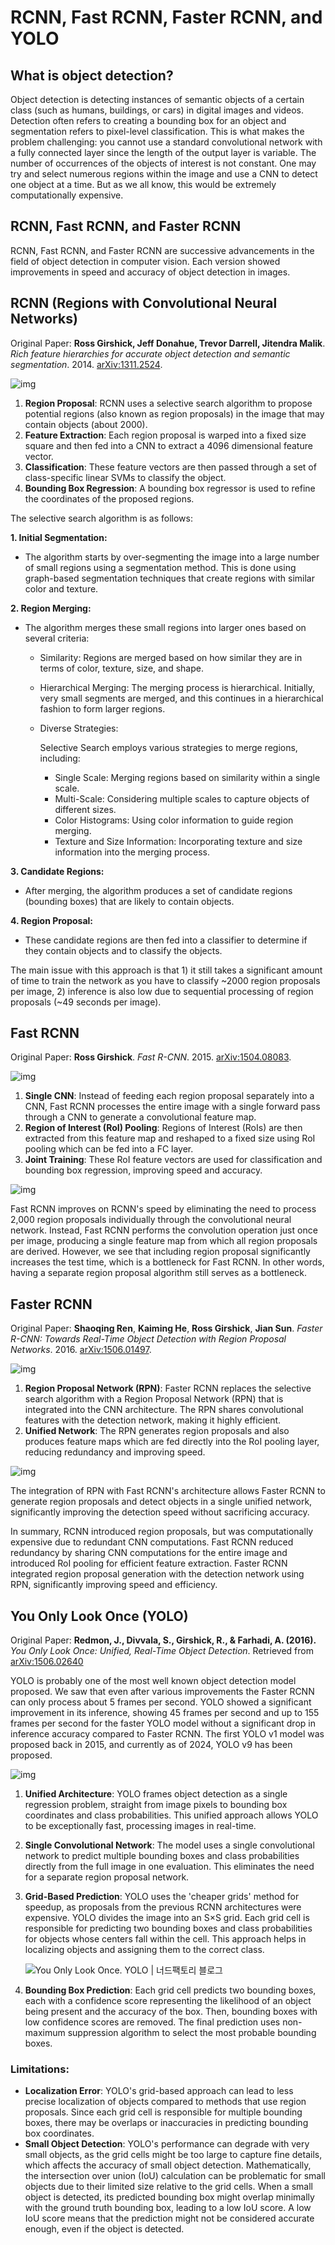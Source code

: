 # RCNN, Fast RCNN, Faster RCNN, and YOLO

## What is object detection? 

Object detection is detecting instances of semantic objects of a certain class (such as humans, buildings, or cars) in digital images and videos. Detection often refers to creating a bounding box for an object and segmentation refers to pixel-level classification. This is what makes the problem challenging: you cannot use a standard convolutional network with a fully connected layer since the length of the output layer is variable. The number of occurrences of the objects of interest is not constant. One may try and select numerous regions within the image and use a CNN to detect one object at a time. But as we all know, this would be extremely computationally expensive.

## RCNN, Fast RCNN, and Faster RCNN

RCNN, Fast RCNN, and Faster RCNN are successive advancements in the field of object detection in computer vision. Each version showed improvements in speed and accuracy of object detection in images.

## RCNN (Regions with Convolutional Neural Networks)

Original Paper: **Ross Girshick, Jeff Donahue, Trevor Darrell, Jitendra Malik**. *Rich feature hierarchies for accurate object detection and semantic segmentation*. 2014. [arXiv:1311.2524](https://arxiv.org/abs/1311.2524).

![img](https://miro.medium.com/v2/resize:fit:1050/1*REPHY47zAyzgbNKC6zlvBQ.png)

1. **Region Proposal**: RCNN uses a selective search algorithm to propose potential regions (also known as region proposals) in the image that may contain objects (about 2000).
2. **Feature Extraction**: Each region proposal is warped into a fixed size square and then fed into a CNN to extract a 4096 dimensional feature vector.
3. **Classification**: These feature vectors are then passed through a set of class-specific linear SVMs to classify the object.
4. **Bounding Box Regression**: A bounding box regressor is used to refine the coordinates of the proposed regions.

The selective search algorithm is as follows:

**1. Initial Segmentation:**

- The algorithm starts by over-segmenting the image into a large number of small regions using a segmentation method. This is done using graph-based segmentation techniques that create regions with similar color and texture.

**2. Region Merging:**

- The algorithm merges these small regions into larger ones based on several criteria:

  - Similarity: Regions are merged based on how similar they are in terms of color, texture, size, and shape.

  - Hierarchical Merging: The merging process is hierarchical. Initially, very small segments are merged, and this continues in a hierarchical fashion to form larger regions.

  - Diverse Strategies:

     Selective Search employs various strategies to merge regions, including:

    - Single Scale: Merging regions based on similarity within a single scale.
    - Multi-Scale: Considering multiple scales to capture objects of different sizes.
    - Color Histograms: Using color information to guide region merging.
    - Texture and Size Information: Incorporating texture and size information into the merging process.

**3. Candidate Regions:**

- After merging, the algorithm produces a set of candidate regions (bounding boxes) that are likely to contain objects.

**4. Region Proposal:**

- These candidate regions are then fed into a classifier to determine if they contain objects and to classify the objects.

The main issue with this approach is that 1) it still takes a significant amount of time to train the network as you have to classify ~2000 region proposals per image, 2) inference is also low due to sequential processing of region proposals (~49 seconds per image).

## Fast RCNN

Original Paper: **Ross Girshick**. *Fast R-CNN*. 2015. [arXiv:1504.08083](https://arxiv.org/abs/1504.08083).

![img](https://miro.medium.com/v2/resize:fit:1050/1*0pMP3aY8blSpva5tvWbnKA.png)

1. **Single CNN**: Instead of feeding each region proposal separately into a CNN, Fast RCNN processes the entire image with a single forward pass through a CNN to generate a convolutional feature map.
2. **Region of Interest (RoI) Pooling**: Regions of Interest (RoIs) are then extracted from this feature map and reshaped to a fixed size using RoI pooling which can be fed into a FC layer.
3. **Joint Training**: These RoI feature vectors are used for classification and bounding box regression, improving speed and accuracy.

![img](https://miro.medium.com/v2/resize:fit:1050/1*m2QO_wbUPA05mY2q4v7mjg.png)

Fast RCNN improves on RCNN's speed by eliminating the need to process 2,000 region proposals individually through the convolutional neural network. Instead, Fast RCNN performs the convolution operation just once per image, producing a single feature map from which all region proposals are derived. However, we see that including region proposal significantly increases the test time, which is a bottleneck for Fast RCNN. In other words, having a separate region proposal algorithm still serves as a bottleneck.

## Faster RCNN

Original Paper: **Shaoqing Ren**, **Kaiming He**, **Ross Girshick**, **Jian Sun**. *Faster R-CNN: Towards Real-Time Object Detection with Region Proposal Networks*. 2016. [arXiv:1506.01497](https://arxiv.org/abs/1506.01497).

![img](https://miro.medium.com/v2/resize:fit:1050/1*pSnVmJCyQIRKHDPt3cfnXA.png)

1. **Region Proposal Network (RPN)**: Faster RCNN replaces the selective search algorithm with a Region Proposal Network (RPN) that is integrated into the CNN architecture. The RPN shares convolutional features with the detection network, making it highly efficient.
2. **Unified Network**: The RPN generates region proposals and also produces feature maps which are fed directly into the RoI pooling layer, reducing redundancy and improving speed.

![img](https://miro.medium.com/v2/resize:fit:1050/1*4gGddZpKeNIPBoVxYECd5w.png)

The integration of RPN with Fast RCNN's architecture allows Faster RCNN to generate region proposals and detect objects in a single unified network, significantly improving the detection speed without sacrificing accuracy.

In summary, RCNN introduced region proposals, but was computationally expensive due to redundant CNN computations. Fast RCNN reduced redundancy by sharing CNN computations for the entire image and introduced RoI pooling for efficient feature extraction. Faster RCNN integrated region proposal generation with the detection network using RPN, significantly improving speed and efficiency.

## You Only Look Once (YOLO)

Original Paper: **Redmon, J., Divvala, S., Girshick, R., & Farhadi, A. (2016).** *You Only Look Once: Unified, Real-Time Object Detection*. Retrieved from [arXiv:1506.02640](https://arxiv.org/abs/1506.02640)

YOLO is probably one of the most well known object detection model proposed. We saw that even after various improvements the Faster RCNN can only process about 5 frames per second. YOLO showed a significant improvement in its inference, showing 45 frames per second and up to 155 frames per second for the faster YOLO model without a significant drop in inference accuracy compared to Faster RCNN. The first YOLO v1 model was proposed back in 2015, and currently as of 2024, YOLO v9 has been proposed.

![img](https://images.velog.io/images/skhim520/post/e3390906-b8f6-454f-adbf-d40a35e407d3/image.png)

1. **Unified Architecture**: YOLO frames object detection as a single regression problem, straight from image pixels to bounding box coordinates and class probabilities. This unified approach allows YOLO to be exceptionally fast, processing images in real-time.

2. **Single Convolutional Network**: The model uses a single convolutional network to predict multiple bounding boxes and class probabilities directly from the full image in one evaluation. This eliminates the need for a separate region proposal network.

3. **Grid-Based Prediction**: YOLO uses the 'cheaper grids' method for speedup, as proposals from the previous RCNN architectures were expensive. YOLO divides the image into an S×S grid. Each grid cell is responsible for predicting two bounding boxes and class probabilities for objects whose centers fall within the cell. This approach helps in localizing objects and assigning them to the correct class.

   ![You Only Look Once. YOLO | 너드팩토리 블로그](https://blog.nerdfactory.ai/assets/images/posts/2021-07-01-You-Only-Look-Once-YOLO/Untitled.png)

4. **Bounding Box Prediction**: Each grid cell predicts two bounding boxes, each with a confidence score representing the likelihood of an object being present and the accuracy of the box. Then, bounding boxes with low confidence scores are removed. The final prediction uses non-maximum suppression algorithm to select the most probable bounding boxes.

### Limitations:

- **Localization Error**: YOLO's grid-based approach can lead to less precise localization of objects compared to methods that use region proposals. Since each grid cell is responsible for multiple bounding boxes, there may be overlaps or inaccuracies in predicting bounding box coordinates.
- **Small Object Detection**: YOLO's performance can degrade with very small objects, as the grid cells might be too large to capture fine details, which affects the accuracy of small object detection. Mathematically, the intersection over union (IoU) calculation can be problematic for small objects due to their limited size relative to the grid cells. When a small object is detected, its predicted bounding box might overlap minimally with the ground truth bounding box, leading to a low IoU score. A low IoU score means that the prediction might not be considered accurate enough, even if the object is detected.

